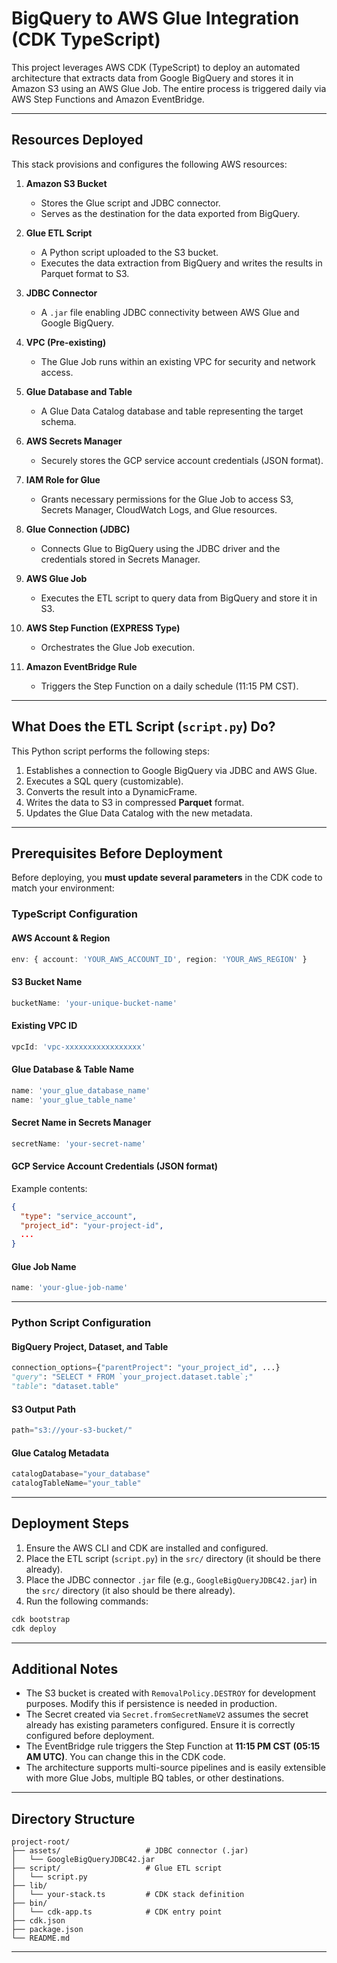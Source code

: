 # BigQuery to AWS Glue Integration (CDK TypeScript)

This project leverages AWS CDK (TypeScript) to deploy an automated architecture that extracts data from Google BigQuery and stores it in Amazon S3 using an AWS Glue Job. The entire process is triggered daily via AWS Step Functions and Amazon EventBridge.

---

## Resources Deployed

This stack provisions and configures the following AWS resources:

1. **Amazon S3 Bucket**
   - Stores the Glue script and JDBC connector.
   - Serves as the destination for the data exported from BigQuery.

2. **Glue ETL Script**
   - A Python script uploaded to the S3 bucket.
   - Executes the data extraction from BigQuery and writes the results in Parquet format to S3.

3. **JDBC Connector**
   - A `.jar` file enabling JDBC connectivity between AWS Glue and Google BigQuery.

4. **VPC (Pre-existing)**
   - The Glue Job runs within an existing VPC for security and network access.

5. **Glue Database and Table**
   - A Glue Data Catalog database and table representing the target schema.

6. **AWS Secrets Manager**
   - Securely stores the GCP service account credentials (JSON format).

7. **IAM Role for Glue**
   - Grants necessary permissions for the Glue Job to access S3, Secrets Manager, CloudWatch Logs, and Glue resources.

8. **Glue Connection (JDBC)**
   - Connects Glue to BigQuery using the JDBC driver and the credentials stored in Secrets Manager.

9. **AWS Glue Job**
   - Executes the ETL script to query data from BigQuery and store it in S3.

10. **AWS Step Function (EXPRESS Type)**
    - Orchestrates the Glue Job execution.

11. **Amazon EventBridge Rule**
    - Triggers the Step Function on a daily schedule (11:15 PM CST).

---

## What Does the ETL Script (`script.py`) Do?

This Python script performs the following steps:

1. Establishes a connection to Google BigQuery via JDBC and AWS Glue.
2. Executes a SQL query (customizable).
3. Converts the result into a DynamicFrame.
4. Writes the data to S3 in compressed **Parquet** format.
5. Updates the Glue Data Catalog with the new metadata.

---

## Prerequisites Before Deployment

Before deploying, you **must update several parameters** in the CDK code to match your environment:

### TypeScript Configuration

#### AWS Account & Region
```ts
env: { account: 'YOUR_AWS_ACCOUNT_ID', region: 'YOUR_AWS_REGION' }
```

#### S3 Bucket Name
```ts
bucketName: 'your-unique-bucket-name'
```

#### Existing VPC ID
```ts
vpcId: 'vpc-xxxxxxxxxxxxxxxxx'
```

#### Glue Database & Table Name
```ts
name: 'your_glue_database_name'
name: 'your_glue_table_name'
```

#### Secret Name in Secrets Manager
```ts
secretName: 'your-secret-name'
```

#### GCP Service Account Credentials (JSON format)
Example contents:
```json
{
  "type": "service_account",
  "project_id": "your-project-id",
  ...
}
```

#### Glue Job Name
```ts
name: 'your-glue-job-name'
```

---

### Python Script Configuration

#### BigQuery Project, Dataset, and Table
```python
connection_options={"parentProject": "your_project_id", ...}
"query": "SELECT * FROM `your_project.dataset.table`;"
"table": "dataset.table"
```

#### S3 Output Path
```python
path="s3://your-s3-bucket/"
```

#### Glue Catalog Metadata
```python
catalogDatabase="your_database"
catalogTableName="your_table"
```

---

## Deployment Steps

1. Ensure the AWS CLI and CDK are installed and configured.
2. Place the ETL script (`script.py`) in the `src/` directory (it should be there already).
3. Place the JDBC connector `.jar` file (e.g., `GoogleBigQueryJDBC42.jar`) in the `src/` directory (it also should be there already).
4. Run the following commands:

```bash
cdk bootstrap
cdk deploy
```

---

## Additional Notes

- The S3 bucket is created with `RemovalPolicy.DESTROY` for development purposes. Modify this if persistence is needed in production.
- The Secret created via `Secret.fromSecretNameV2` assumes the secret already has existing parameters configured. Ensure it is correctly configured before deployment.
- The EventBridge rule triggers the Step Function at **11:15 PM CST (05:15 AM UTC)**. You can change this in the CDK code.
- The architecture supports multi-source pipelines and is easily extensible with more Glue Jobs, multiple BQ tables, or other destinations.

---

## Directory Structure

```
project-root/
├── assets/                   # JDBC connector (.jar)
│   └── GoogleBigQueryJDBC42.jar
├── script/                   # Glue ETL script
│   └── script.py
├── lib/
│   └── your-stack.ts         # CDK stack definition
├── bin/
│   └── cdk-app.ts            # CDK entry point
├── cdk.json
├── package.json
└── README.md
```

---